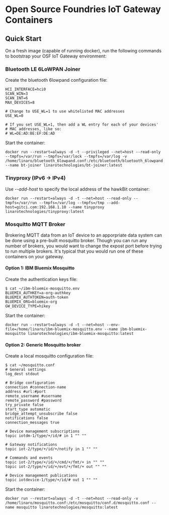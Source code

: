 # Open Source Foundries IoT Gateway Containers

## Quick Start

On a fresh image (capable of running docker), run the following commands to bootstrap your OSF IoT Gateway environment:

### Bluetooth LE 6LoWPAN Joiner

Create the bluetooth 6lowpand configuration file:

```
HCI_INTERFACE=hci0
SCAN_WIN=3
SCAN_INT=6
MAX_DEVICES=8

# Change to USE_WL=1 to use whitelisted MAC addresses
USE_WL=0

# If you set USE_WL=1, then add a WL entry for each of your devices'
# MAC addresses, like so:
# WL=DE:AD:BE:EF:DE:AD
```

Start the container:

```
docker run --restart=always -d -t --privileged --net=host --read-only --tmpfs=/var/run --tmpfs=/var/lock --tmpfs=/var/log -v /home/linaro/bluetooth_6lowpand.conf:/etc/bluetooth/bluetooth_6lowpand.conf --name bt-joiner linarotechnologies/bt-joiner:latest
```

### Tinyproxy (IPv6 -> IPv4)

Use *--add-host* to specify the local address of the hawkBit container:

```
docker run --restart=always -d -t --net=host --read-only --tmpfs=/var/run --tmpfs=/var/log --tmpfs=/tmp --add-host=gitci.com:192.168.1.10 --name tinyproxy linarotechnologies/tinyproxy:latest
```

### Mosquitto MQTT Broker

Brokering MQTT data from an IoT device to an apporpriate data system can be done using a pre-built mosquitto broker.  Though you can run any number of brokers, you would want to change the expost port before trying to run multiple brokers.  It's typical that you would run one of these containers on your gateway.

#### Option 1: IBM Bluemix Mosquitto

Create the authentication keys file:

```
$ cat ~/ibm-bluemix-mosquitto.env
BLUEMIX_AUTHKEY=a-org-authkey
BLUEMIX_AUTHTOKEN=auth-token
BLUEMIX_ORG=bluemix-org
GW_DEVICE_TYPE=hikey
```

Start the container:

```
docker run --restart=always -d -t --net=host --env-file=/home/linaro/ibm-bluemix-mosquitto.env --name ibm-bluemix-mosquitto linarotechnologies/ibm-bluemix-mosquitto:latest
```

#### Option 2: Generic Mosquitto broker

Create a local mosquitto configuration file:

```
$ cat ~/mosquitto.conf
# General settings
log_dest stdout

# Bridge configuration
connection #connection-name
address #url:#port
remote_username #username
remote_password #password
try_private false
start_type automatic
bridge_attempt_unsubscribe false
notifications false
connection_messages true

# Device management subscriptions
topic iotdm-1/type/+/id/# in 1 "" ""

# Gateway notifications
topic iot-2/type/+/id/+/notify in 1 "" ""

# Commands and events
topic iot-2/type/+/id/+/cmd/+/fmt/+ in "" ""
topic iot-2/type/+/id/+/evt/+/fmt/+ out "" ""

# Device management publications
topic iotdevice-1/type/+/id/# out 1 "" ""
```

Start the container:

```
docker run --restart=always -d -t --net=host --read-only -v /home/linaro/mosquitto.conf:/etc/mosquitto/conf.d/mosquitto.conf --name mosquitto linarotechnologies/mosquitto:latest
```
